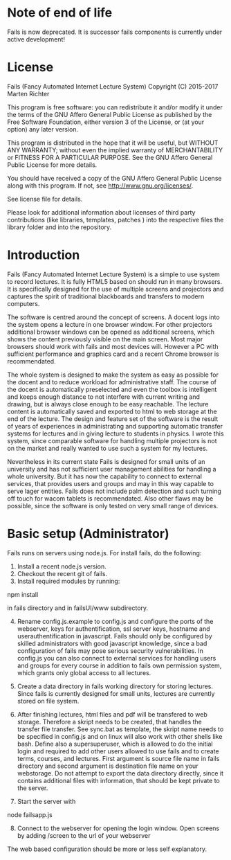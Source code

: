 Note of end of life
===================
Fails is now deprecated. It is successor fails components is currently under active development!

License
========
Fails (Fancy Automated Internet Lecture System)
Copyright (C) 2015-2017  Marten Richter

This program is free software: you can redistribute it and/or modify
it under the terms of the GNU Affero General Public License as
published by the Free Software Foundation, either version 3 of the
License, or (at your option) any later version.

This program is distributed in the hope that it will be useful,
but WITHOUT ANY WARRANTY; without even the implied warranty of
MERCHANTABILITY or FITNESS FOR A PARTICULAR PURPOSE.  See the
GNU Affero General Public License for more details.

You should have received a copy of the GNU Affero General Public License
along with this program.  If not, see <http://www.gnu.org/licenses/>.

See license file for details.


Please look for additional information about licenses of third party
contributions (like libraries, templates, patches ) into the respective files
the library folder and into the repository.

Introduction
============
Fails (Fancy Automated Internet Lecture System) is a simple to use system to
record lectures. It is fully HTML5 based on should run in many browsers.
It is specifically designed for the use of multiple screens and projectors and
captures the spirit of traditional blackboards and transfers to modern computers.

The software is centred around the concept of screens.
A docent logs into the system opens a lecture in one browser window.
For other projectors additional browser windows can be opened as additional
screens, which shows the content previously visible on the main screen.
Most major browsers should work with fails and most devices will. However
a PC with sufficient performance and graphics card and a recent Chrome browser
is recommendated.

The whole system is designed to make the system as easy as possible for the
docent and to reduce workload for administrative staff.
The course of the docent is automatically preselected and even the
toolbox is intelligent and keeps enough distance to not interfere with current
writing and drawing, but is always close enough to be easy reachable.
The lecture content is automatically saved and exported to html to web storage
at the end of the lecture.
The design and feature set of the software is the result of years of experiences
 in administrating and supporting automatic transfer systems for lectures and
 in giving lecture to students in physics.
I wrote this system, since comparable software for handling multiple projectors
is not on the market and really wanted to use such a system for my lectures.

Nevertheless in its current state Fails is designed for small units of
an university and has not sufficient user management abilities for handling
a whole university. But it has now the capability to connect to external
services, that provides users and groups and may in this way capable to serve
lager entities. Fails does not include palm detection and such turning off touch for
wacom tablets is recommendated.
Also other flaws may be possible, since the software is only tested on very
small range of devices.

Basic setup (Administrator)
===========================

Fails runs on servers using node.js.
For install fails, do the following:

1) Install a recent node.js version.
2) Checkout the recent git of fails.
3) Install required modules by running:

npm install

in fails directory and in failsUI/www subdirectory.

4) Rename config.js.example to config.js and configure the ports of the
webserver, keys for authentification, ssl server keys, hostname
and userauthentification in javascript.
Fails should only be configured by skilled administrators with good javascript
knowledge, since a bad configuration of fails may pose serious security
vulnerabilities. In config.js you can also connect to external services for
handling users and groups for every course in addition to fails own
permission system, which grants only global access to all lectures.

5) Create a data directory in fails working directory for storing lectures.
Since fails is currently designed for small units, lectures are currently stored
on file system.

6) After finishing lectures, html files and pdf will be transfered to web storage.
Therefore a skript needs to be created, that handles the transfer file transfer.
See sync.bat as template, the skript name needs to be specified in config.js and
on linux will also work with other shells like bash.
Define also a supersuperuser, which is allowed to do the initial login
and required to add other users allowed to use fails and to create terms, courses,
and lectures.
First argument is source file name in fails directory and second argument is
destination file name on your webstorage.
Do not attempt to export the data directory directly, since it contains
additional files with information, that should be kept private to the server.

7) Start the server with

node failsapp.js

8) Connect to the webserver for opening the login window.
Open screens by adding /screen to the url of your webserver

The web based configuration should be more or less self explanatory.
